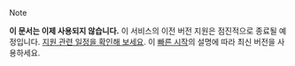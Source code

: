 >[!Note]
>**이 문서는 이제 사용되지 않습니다.** 이 서비스의 이전 버전 지원은 점진적으로 종료될 예정입니다. [지원 관련 일정을 확인해 보세요](../articles/machine-learning/service/overview-what-happened-to-workbench.md#timeline). 이 [빠른 시작](../articles/machine-learning/service/index.yml)의 설명에 따라 최신 버전을 사용하세요.